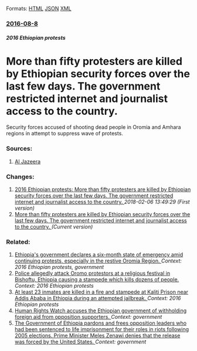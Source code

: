 
Formats: [HTML](/news/2016/08/8/more-than-fifty-protesters-are-killed-by-ethiopian-security-forces-over-the-last-few-days-the-government-restricted-internet-and-journalist.html)  [JSON](/news/2016/08/8/more-than-fifty-protesters-are-killed-by-ethiopian-security-forces-over-the-last-few-days-the-government-restricted-internet-and-journalist.json)  [XML](/news/2016/08/8/more-than-fifty-protesters-are-killed-by-ethiopian-security-forces-over-the-last-few-days-the-government-restricted-internet-and-journalist.xml)  

### [2016-08-8](/news/2016/08/8/index.md)

##### 2016 Ethiopian protests
# More than fifty protesters are killed by Ethiopian security forces over the last few days. The government restricted internet and journalist access to the country. 

Security forces accused of shooting dead people in Oromia and Amhara regions in attempt to suppress wave of protests.


### Sources:

1. [Al Jazeera](http://www.aljazeera.com/news/2016/08/30-killed-ethiopia-protests-opposition-160808105428331.html)

### Changes:

1. [2016 Ethiopian protests: More than fifty protesters are killed by Ethiopian security forces over the last few days. The government restricted internet and journalist access to the country. ](/news/2016/08/8/2016-ethiopian-protests-more-than-fifty-protesters-are-killed-by-ethiopian-security-forces-over-the-last-few-days-the-government-restricte.md) _2018-02-06 13:49:29 (First version)_
1. [More than fifty protesters are killed by Ethiopian security forces over the last few days. The government restricted internet and journalist access to the country. ](/news/2016/08/8/more-than-fifty-protesters-are-killed-by-ethiopian-security-forces-over-the-last-few-days-the-government-restricted-internet-and-journalist.md) _(Current version)_

### Related:

1. [Ethiopia's government declares a six-month state of emergency amid continuing protests, especially in the restive Oromia Region. ](/news/2016/10/9/ethiopia-s-government-declares-a-six-month-state-of-emergency-amid-continuing-protests-especially-in-the-restive-oromia-region.md) _Context: 2016 Ethiopian protests, government_
2. [Police allegedly attack Oromo protestors at a religious festival in Bishoftu, Ethiopia causing a stampede which kills dozens of people. ](/news/2016/10/2/police-allegedly-attack-oromo-protestors-at-a-religious-festival-in-bishoftu-ethiopia-causing-a-stampede-which-kills-dozens-of-people.md) _Context: 2016 Ethiopian protests_
3. [At least 23 inmates are killed in a fire and stampede at Kaliti Prison near Addis Ababa in Ethiopia during an attempted jailbreak. ](/news/2016/09/5/at-least-23-inmates-are-killed-in-a-fire-and-stampede-at-kaliti-prison-near-addis-ababa-in-ethiopia-during-an-attempted-jailbreak.md) _Context: 2016 Ethiopian protests_
4. [Human Rights Watch accuses the Ethiopian government of withholding foreign aid from opposition supporters. ](/news/2010/10/19/human-rights-watch-accuses-the-ethiopian-government-of-withholding-foreign-aid-from-opposition-supporters.md) _Context: government_
5. [ The Government of Ethiopia pardons and frees opposition leaders who had been sentenced to life imprisonment for their roles in riots following 2005 elections. Prime Minister Meles Zenawi denies that the release was forced by the United States. ](/news/2007/07/20/the-government-of-ethiopia-pardons-and-frees-opposition-leaders-who-had-been-sentenced-to-life-imprisonment-for-their-roles-in-riots-follow.md) _Context: government_
